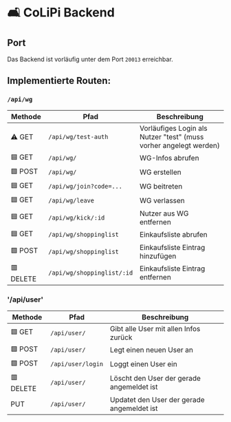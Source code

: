 # 🛋️ CoLiPi Backend

## Port

Das Backend ist vorläufig unter dem Port `20013` erreichbar.

## Implementierte Routen:

### `/api/wg`

| Methode   | Pfad                       | Beschreibung                                                      |
|-----------|----------------------------|-------------------------------------------------------------------|
| ⚠️ GET    | `/api/wg/test-auth`        | Vorläufiges Login als Nutzer "test" (muss vorher angelegt werden) |
| 🟦 GET    | `/api/wg/`                 | WG-Infos abrufen                                                  |
| 🟩 POST   | `/api/wg/`                 | WG erstellen                                                      |
| 🟦 GET    | `/api/wg/join?code=...`    | WG beitreten                                                      |
| 🟦 GET    | `/api/wg/leave`            | WG verlassen                                                      |
| 🟦 GET    | `/api/wg/kick/:id`         | Nutzer aus WG entfernen                                           |
| 🟦 GET    | `/api/wg/shoppinglist`     | Einkaufsliste abrufen                                             |
| 🟩 POST   | `/api/wg/shoppinglist`     | Einkaufsliste Eintrag hinzufügen                                  |
| 🟥 DELETE | `/api/wg/shoppinglist/:id` | Einkaufsliste Eintrag entfernen                                   |

### '/api/user'

| Methode   | Pfad              | Beschreibung                               |
|-----------|-------------------|--------------------------------------------|
| 🟦 GET    | `/api/user/`      | Gibt alle User mit allen Infos zurück      |
| 🟩 POST   | `/api/user/`      | Legt einen neuen User an                   |
| 🟩 POST   | `/api/user/login` | Loggt einen User ein                       |
| 🟥 DELETE | `/api/user/`      | Löscht den User der gerade angemeldet ist  |
|  PUT      | `/api/user/`      | Updatet den User der gerade angemeldet ist |




